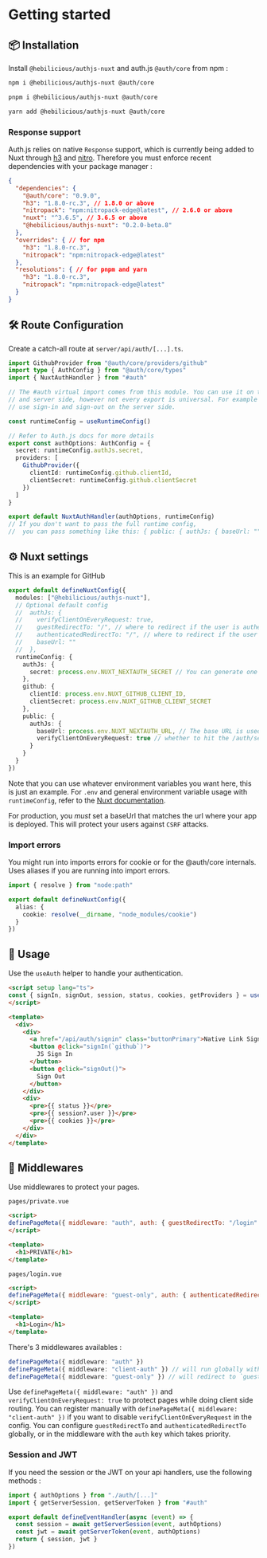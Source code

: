 # Getting started

## 📦 Installation

Install `@hebilicious/authjs-nuxt` and auth.js `@auth/core`  from npm :

```bash
npm i @hebilicious/authjs-nuxt @auth/core

pnpm i @hebilicious/authjs-nuxt @auth/core

yarn add @hebilicious/authjs-nuxt @auth/core
```

### Response support

Auth.js relies on native `Response` support, which is currently being added to Nuxt through [h3](https://github.com/unjs/h3) and [nitro](https://github.com/unjs/nitro).
Therefore you must enforce recent dependencies with your package manager :

```json
{
  "dependencies": {
    "@auth/core": "0.9.0",
    "h3": "1.8.0-rc.3", // 1.8.0 or above
    "nitropack": "npm:nitropack-edge@latest", // 2.6.0 or above
    "nuxt": "^3.6.5", // 3.6.5 or above
    "@hebilicious/authjs-nuxt": "0.2.0-beta.8"
  },
  "overrides": { // for npm
    "h3": "1.8.0-rc.3",
    "nitropack": "npm:nitropack-edge@latest"
  },
  "resolutions": { // for pnpm and yarn
    "h3": "1.8.0-rc.3",
    "nitropack": "npm:nitropack-edge@latest"
  }
}
```

## 🛠️ Route Configuration

Create a catch-all route at `server/api/auth/[...].ts`.

```ts
import GithubProvider from "@auth/core/providers/github"
import type { AuthConfig } from "@auth/core/types"
import { NuxtAuthHandler } from "#auth"

// The #auth virtual import comes from this module. You can use it on the client
// and server side, however not every export is universal. For example do not
// use sign-in and sign-out on the server side.

const runtimeConfig = useRuntimeConfig()

// Refer to Auth.js docs for more details
export const authOptions: AuthConfig = {
  secret: runtimeConfig.authJs.secret,
  providers: [
    GithubProvider({
      clientId: runtimeConfig.github.clientId,
      clientSecret: runtimeConfig.github.clientSecret
    })
  ]
}

export default NuxtAuthHandler(authOptions, runtimeConfig)
// If you don't want to pass the full runtime config,
//  you can pass something like this: { public: { authJs: { baseUrl: "" } } }
```

## ⚙️ Nuxt settings

This is an example for GitHub

 ```ts
export default defineNuxtConfig({
   modules: ["@hebilicious/authjs-nuxt"],
   // Optional default config
   //  authJs: {
   //    verifyClientOnEveryRequest: true,
   //    guestRedirectTo: "/", // where to redirect if the user is authenticated
   //    authenticatedRedirectTo: "/", // where to redirect if the user is not authenticated
   //    baseUrl: ""
   //  },
   runtimeConfig: {
     authJs: {
       secret: process.env.NUXT_NEXTAUTH_SECRET // You can generate one with `openssl rand -base64 32`
     },
     github: {
       clientId: process.env.NUXT_GITHUB_CLIENT_ID,
       clientSecret: process.env.NUXT_GITHUB_CLIENT_SECRET
     },
     public: {
       authJs: {
         baseUrl: process.env.NUXT_NEXTAUTH_URL, // The base URL is used for the Origin Check in prod only
         verifyClientOnEveryRequest: true // whether to hit the /auth/session endpoint on every client request
       }
     }
   }
})
  ```

Note that you can use whatever environment variables you want here, this is just an example.
For `.env` and general environment variable usage with `runtimeConfig`, refer to the [Nuxt documentation](https://nuxt.com/docs/guide/going-further/runtime-config).

For production, you *must* set a baseUrl that matches the url where your app is deployed. This will protect your users against `CSRF` attacks.

### Import errors

You might run into imports errors for cookie or for the @auth/core internals.
Uses aliases if you are running into import errors.

```ts
import { resolve } from "node:path"

export default defineNuxtConfig({
  alias: {
    cookie: resolve(__dirname, "node_modules/cookie")
  }
})
```

## 📝 Usage

Use the `useAuth` helper to handle your authentication.

```html
<script setup lang="ts">
const { signIn, signOut, session, status, cookies, getProviders } = useAuth()
</script>

<template>
  <div>
    <div>
      <a href="/api/auth/signin" class="buttonPrimary">Native Link Sign in</a>
      <button @click="signIn(`github`)">
        JS Sign In
      </button>
      <button @click="signOut()">
        Sign Out
      </button>
    </div>
    <div>
      <pre>{{ status }}</pre>
      <pre>{{ session?.user }}</pre>
      <pre>{{ cookies }}</pre>
    </div>
  </div>
</template>
```

## 📝 Middlewares

Use middlewares to protect your pages.

`pages/private.vue`

```html
<script>
definePageMeta({ middleware: "auth", auth: { guestRedirectTo: "/login" } })
</script>

<template>
  <h1>PRIVATE</h1>
</template>
```

`pages/login.vue`

```html
<script>
definePageMeta({ middleware: "guest-only", auth: { authenticatedRedirectTo: "/profile" } })
</script>

<template>
  <h1>Login</h1>
</template>
```

There's 3 middlewares availables :

```ts
definePageMeta({ middleware: "auth" })
definePageMeta({ middleware: "client-auth" }) // will run globally with `verifyClientOnEveryRequest: true`
definePageMeta({ middleware: "guest-only" }) // will redirect to `guestRedirectTo` if the user is authenticated
```

Use `definePageMeta({ middleware: "auth" })` and `verifyClientOnEveryRequest: true` to protect pages while doing client side routing.
You can register manually with `definePageMeta({ middleware: "client-auth" })` if you want to disable `verifyClientOnEveryRequest` in the config.
You can configure `guestRedirectTo` and `authenticatedRedirectTo` globally, or in the middleware with the `auth` key which takes priority.

### Session and JWT

If you need the session or the JWT on your api handlers, use the following methods :

```ts
import { authOptions } from "./auth/[...]"
import { getServerSession, getServerToken } from "#auth"

export default defineEventHandler(async (event) => {
  const session = await getServerSession(event, authOptions)
  const jwt = await getServerToken(event, authOptions)
  return { session, jwt }
})
```
